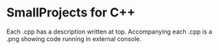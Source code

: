 # SmallProjects for C++

Each .cpp has a description written at top. Accompanying each .cpp is a .png showing code running in external console.
